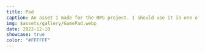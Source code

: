 ```yaml
---
title: Pad
caption: An asset I made for the RPG project. I should use it in one of the future pixel art projects.
img: $assets/gallery/GamePad.webp
date: 2022-12-10
showcase: true
color: "#FFFFFF"
---
```

